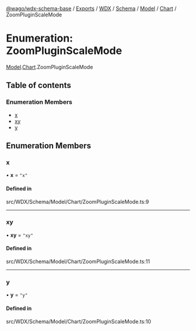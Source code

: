 [@wago/wdx-schema-base](../README.md) / [Exports](../modules.md) / [WDX](../modules/WDX.md) / [Schema](../modules/WDX.Schema.md) / [Model](../modules/WDX.Schema.Model.md) / [Chart](../modules/WDX.Schema.Model.Chart.md) / ZoomPluginScaleMode

# Enumeration: ZoomPluginScaleMode

[Model](../modules/WDX.Schema.Model.md).[Chart](../modules/WDX.Schema.Model.Chart.md).ZoomPluginScaleMode

## Table of contents

### Enumeration Members

- [x](WDX.Schema.Model.Chart.ZoomPluginScaleMode.md#x)
- [xy](WDX.Schema.Model.Chart.ZoomPluginScaleMode.md#xy)
- [y](WDX.Schema.Model.Chart.ZoomPluginScaleMode.md#y)

## Enumeration Members

### x

• **x** = ``"x"``

#### Defined in

src/WDX/Schema/Model/Chart/ZoomPluginScaleMode.ts:9

___

### xy

• **xy** = ``"xy"``

#### Defined in

src/WDX/Schema/Model/Chart/ZoomPluginScaleMode.ts:11

___

### y

• **y** = ``"y"``

#### Defined in

src/WDX/Schema/Model/Chart/ZoomPluginScaleMode.ts:10
